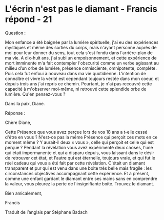 # L'écrin n'est pas le diamant - Francis répond - 21

Question :  

Mon enfance a été baignée par la lumière spirituelle, j'ai eu des expériences mystiques et même des sorties du corps, mais n'ayant personne auprès de moi pour leur donner du sens, tout cela s'est fondu dans l'arrière-plan de ma vie. A dix-huit ans, j'ai subi un empoisonnement, et cette expérience de mort imminente m'a fait contempler l'obscurité comme un verbe agissant au milieu d’un orbe de lumière, présence omnisciente, omnipotente, complète. Puis cela fut enfoui à nouveau dans ma vie quotidienne. L'intention de connaître et vivre la vérité est cependant toujours restée dans mon coeur, et depuis trois ans j'ai repris ce chemin. Pourtant, je n'ai pas recouvré cette capacité à m'observer moi-même, ni retrouvé cette splendide orbe de lumière. Qu'en pensez-vous ?

Dans la paix, Diane.  

Réponse :  

Chère Diane,

Cette Présence que vous avez perçue lors de vos 18 ans a t-elle cessé d'être en vous ? N'est-ce pas la même Présence qui perçoit ces mots en ce moment même ? Y aurait-il deux « vous », celle qui perçoit et celle qui est perçue ? Pendant la révélation vous avez expérimenté deux choses, l'une qui était impermanente et qui a disparu depuis, vous laissant dans le désir de retrouver cet état, et l'autre qui est éternelle, toujours vraie, et qui fut le réel cadeau qui vous a été fait par cette révélation. C'était un diamant transparent et pur qui est venu dans une boite très belle mais fragile : les circonstances objectives accompagnant cette expérience. Et à présent, comme une enfant gardant le diamant entre ses mains sans en comprendre la valeur, vous pleurez la perte de l'insignifiante boite. Trouvez le diamant.

Bien amicalement,

Francis

Traduit de l’anglais par Stéphane Badach

